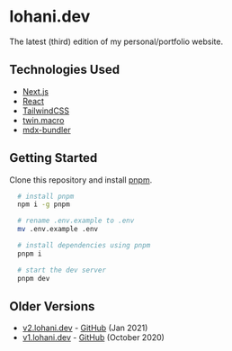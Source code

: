 # lohani.dev

The latest (third) edition of my personal/portfolio website.

## Technologies Used

- [Next.js](https://nextjs.org)
- [React](https://reactjs.org)
- [TailwindCSS](https://tailwindcss.com)
- [twin.macro](https://github.com/ben-rogerson/twin.macro)
- [mdx-bundler](https://github.com/kentcdodds/mdx-bundler)

## Getting Started

Clone this repository and install [pnpm](https://pnpm.io/).

```bash
  # install pnpm
  npm i -g pnpm

  # rename .env.example to .env
  mv .env.example .env

  # install dependencies using pnpm
  pnpm i

  # start the dev server
  pnpm dev
```

## Older Versions

- [v2.lohani.dev](https://v2.lohani.dev) - [GitHub](https://github.com/ananyalohani/v2.lohani.dev) (Jan 2021)
- [v1.lohani.dev](https://v1.lohani.dev) - [GitHub](https://github.com/ananyalohani/v1.lohani.dev) (October 2020)
